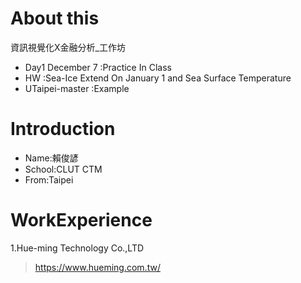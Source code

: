 # About this
資訊視覺化X金融分析_工作坊
* Day1 December 7 :Practice In Class
* HW :Sea-Ice Extend On January 1 and Sea Surface Temperature
* UTaipei-master :Example

# Introduction

* Name:賴俊諺
* School:CLUT CTM
* From:Taipei

# WorkExperience
1.Hue-ming Technology Co.,LTD  
><https://www.hueming.com.tw/>